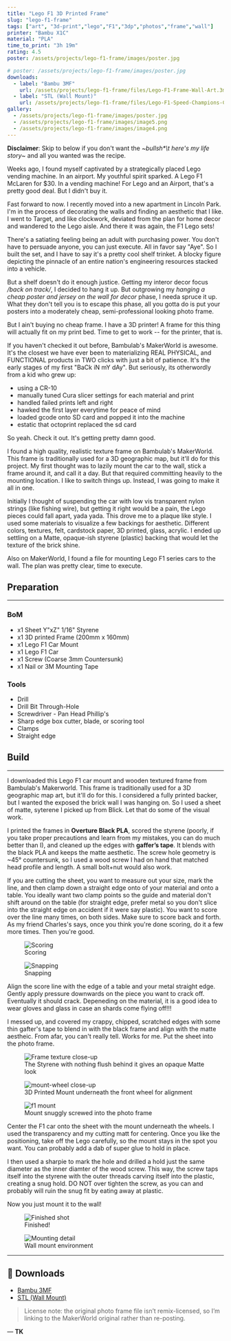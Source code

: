```yaml
---
title: "Lego F1 3D Printed Frame"
slug: "lego-f1-frame"
tags: ["art", "3d-print","lego","F1","3dp","photos","frame","wall"]
printer: "Bambu X1C"
material: "PLA"
time_to_print: "3h 19m"
rating: 4.5
poster: /assets/projects/lego-f1-frame/images/poster.jpg

# poster: /assets/projects/lego-f1-frame/images/poster.jpg
downloads:
  - label: "Bambu 3MF"
    url: /assets/projects/lego-f1-frame/files/Lego-F1-Frame-Wall-Art.3mf
  - label: "STL (Wall Mount)"
    url: /assets/projects/lego-f1-frame/files/Lego-F1-Speed-Champions-Car-Wall-Mount.stl
gallery:
  - /assets/projects/lego-f1-frame/images/poster.jpg
  - /assets/projects/lego-f1-frame/images/image5.png
  - /assets/projects/lego-f1-frame/images/image4.png
---
```


**Disclaimer**: Skip to below if you don't want the *~bullsh\*\t here's my life story*~ and all you wanted was the recipe. 

Weeks ago, I found myself captivated by a strategically placed Lego vending machine. In an airport. My  youthful spirit sparked. A Lego F1 McLaren for $30. In a vending machine! For Lego and an Airport, that's a pretty good deal. But I didn't buy it. 

Fast forward to now. I recently moved into a new apartment in Lincoln Park. I'm in the process of decorating the walls and finding an aesthetic that I like. I went to Target, and like clockwork, deviated from the plan for home decor and wandered to the Lego aisle. And there it was again, the F1 Lego sets!

There's a satiating feeling being an adult with purchasing power. You don't have to persuade anyone, you can just execute. All in favor say "Aye". So I built the set, and I have to say it's a pretty cool shelf trinket. A blocky figure depicting the pinnacle of an entire nation's engineering resources stacked into a vehicle. 

But a shelf doesn't do it enough justice. Getting my interor decor focus */back on track/*, I decided to hang it up. But outgrowing my *hanging a cheap poster and jersey on the wall for decor* phase, I needa spruce it up. What they don't tell you is to escape this phase, all you gotta do is put your posters into a moderately cheap, semi-professional looking photo frame. 

But I ain't buying no cheap frame. I have a 3D printer! A frame for this thing will actually fit on my print bed. Time to get to work -- for the printer, that is. 

If you haven't checked it out before, Bambulab's MakerWorld is awesome. It's the closest we have ever been to materializing REAL PHYSICAL, and FUNCTIONAL products in TWO clicks with just a bit of patience. It's the early stages of my first "BaCk iN mY dAy". But seriously, its otherwordly from a kid who grew up: 

- using a CR-10
- manually tuned Cura slicer settings for each material and print
- handled failed prints left and right 
- hawked the first layer everytime for peace of mind 
- loaded gcode onto SD card and popped it into the machine 
- estatic that octoprint replaced the sd card

So yeah. Check it out. It's getting pretty damn good. 

I found a high quality, realistic texture frame on Bambulab's MakerWorld. This frame is traditionally used for a 3D geographic map, but it'll do for this project. My first thought was to lazily mount the car to the wall, stick a frame around it, and call it a day. But that required committing heavily to the mounting location. I like to switch things up. Instead, I was going to make it all in one. 

Initially I thought of suspending the car with low vis transparent nylon strings (like fishing wire), but getting it right would be a pain, the Lego pieces could fall apart, yada yada. This drove me to a plaque like style. I used some materials to visualize a few backings for aesthetic. Different colors, textures, felt, cardstock paper, 3D printed, glass, acrylic. I ended up settling on a Matte, opaque-ish styrene (plastic) backing that would let the texture of the brick shine. 

Also on MakerWorld, I found a file for mounting Lego F1 series cars to the wall. The plan was pretty clear, time to execute. 

## Preparation
---
### BoM
- x1 Sheet Y"xZ" 1/16" Styrene
- x1 3D printed Frame (200mm x 160mm)
- x1 Lego F1 Car Mount 
- x1 Lego F1 Car 
- x1 Screw (Coarse 3mm Countersunk)
- x1 Nail or 3M Mounting Tape

### Tools
- Drill
- Drill Bit Through-Hole
- Screwdriver - Pan Head Phillip's
- Sharp edge box cutter, blade, or scoring tool 
- Clamps 
- Straight edge

## Build
---

I downloaded this Lego F1 car mount and wooden textured frame from Bambulab's Makerworld. This frame is traditionally used for a 3D geographic map art, but it'll do for this. I considered a fully printed backer, but I wanted the exposed the brick wall I was hanging on. So I used a sheet of matte, syterene I picked up from Blick. Let that do some of the visual work. 

I printed the frames in **Overture Black PLA**, scored the styrene (poorly, if you take proper precautions and learn from my mistakes, you can do much better than I), and cleaned up the edges with **gaffer’s tape**. It blends with the black PLA and keeps the matte aesthetic. The screw hole geometry is ~45° countersunk, so I used a wood screw I had on hand that matched head profile and length. A small bolt+nut would also work.

If you are cutting the sheet, you want to measure out your size, mark the line, and then clamp down a straight edge onto of your material and onto a table. You ideally want two clamp points so the guide and material don't shift around on the table  (for straight edge, prefer metal so you don't slice into the straight edge on accident if it were say plastic). You want to score over the line many times, on both sides. Make sure to score back and forth. As my friend Charles's says, once you think you're done scoring, do it a few more times. Then you're good.

<div class="img-row">
  <figure>
    <img src="/assets/projects/lego-f1-frame/images/IMG_952E73BB1863-1.jpeg" alt="Scoring">
    <figcaption>Scoring</figcaption>
  </figure>
  <figure>
    <img src="/assets/projects/lego-f1-frame/images/IMG_ABF25F6B5509-1.jpeg" alt="Snapping">
    <figcaption>Snapping</figcaption>
  </figure>
</div>


Align the score line with the edge of a table and your metal straight edge. Gently apply pressure downwards on the piece you want to crack off. Eventually it should crack. Depeneding on the material, it is a good idea to wear gloves and glass in case an shards come flying off!!! 

I messed up, and covered my crappy, chipped, scratched edges with some thin gafter's tape to blend in with the black frame and align with the matte aestheic. From afar, you can't really tell. Works for me. Put the sheet into the photo frame.

<div class="img-row">
  <figure>
    <img src="/assets/projects/lego-f1-frame/images/IMG_2517C6DF68FE-1.jpeg" alt="Frame texture close-up">
    <figcaption>The Styrene with nothing flush behind it gives an opaque Matte look</figcaption>
  </figure>
  <figure>
    <img src="/assets/projects/lego-f1-frame/images/image5.png" alt="mount-wheel close-up">
    <figcaption>3D Printed Mount underneath the front wheel for alignment</figcaption>
  </figure>
  <figure>
    <img src="/assets/projects/lego-f1-frame/images/IMG_C197EE65789B-1.jpeg" alt="f1 mount">
    <figcaption>Mount snuggly screwed into the photo frame</figcaption>
  </figure>
</div>

Center the F1 car onto the sheet with the mount underneath the wheels. I used the transparency and my cutting matt for centering. Once you like the positioning, take off the Lego carefully, so the mount stays in the spot you want. You can probably add a dab of super glue to hold in place. 

I then used a sharpie to mark the hole and drilled a hold just the same diameter as the inner diamter of the wood screw. This way, the screw taps itself into the styrene with the outer threads carving itself into the plastic, creating a snug hold. DO NOT over tighten the screw, as you can and probably will ruin the snug fit by eating away at plastic. 

Now you just mount it to the wall!

<div class="img-row">
  <figure>
    <img src="/assets/projects/lego-f1-frame/images/poster.jpg" alt="Finished shot">
    <figcaption>Finished!</figcaption>
  </figure>
  <figure>
    <img src="/assets/projects/lego-f1-frame/images/image4.png" alt="Mounting detail">
    <figcaption>Wall mount environment</figcaption>
  </figure>
</div>

---

## 📂 Downloads
- [Bambu 3MF](/assets/projects/lego-f1-frame/files/Lego-F1-Frame-Wall-Art.3mf)  
- [STL (Wall Mount)](/assets/projects/lego-f1-frame/files/Lego-F1-Speed-Champions-Car-Wall-Mount.stl)

> License note: the original photo frame file isn’t remix-licensed, so I’m linking to the MakerWorld original rather than re-posting.

— **TK**
